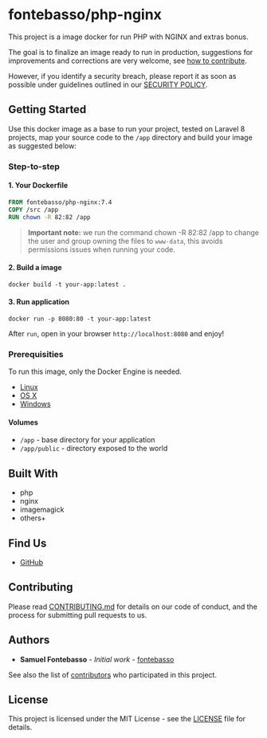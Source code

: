 # fontebasso/php-nginx

This project is a image docker for run PHP with NGINX and extras bonus.

The goal is to finalize an image ready to run in production, suggestions for improvements and corrections are very welcome, see [how to contribute](CONTRIBUTING.md).

 However, if you identify a security breach, please report it as soon as possible under guidelines outlined in our [SECURITY POLICY](SECURITY.md).

## Getting Started

Use this docker image as a base to run your project, tested on Laravel 8 projects, map your source code to the `/app` directory and build your image as suggested below:

### Step-to-step

#### 1. Your Dockerfile

```Dockerfile
FROM fontebasso/php-nginx:7.4
COPY /src /app
RUN chown -R 82:82 /app
```

> **Important note:**
  we run the command chown -R 82:82 /app to change the user and group owning the files to `www-data`, this avoids permissions issues when running your code.

#### 2. Build a image

```ssh
docker build -t your-app:latest .
```

#### 3. Run application

```ssh
docker run -p 8080:80 -t your-app:latest
```
After `run`, open in your browser `http://localhost:8080` and enjoy!

### Prerequisities

To run this image, only the Docker Engine is needed.

* [Linux](https://docs.docker.com/linux/started/)
* [OS X](https://docs.docker.com/mac/started/)
* [Windows](https://docs.docker.com/windows/started)

#### Volumes

* `/app` - base directory for your application
* `/app/public` - directory exposed to the world

## Built With

* php
* nginx
* imagemagick
* others+

## Find Us

* [GitHub](https://github.com/fontebasso/docker-php-nginx)

## Contributing

Please read [CONTRIBUTING.md](CONTRIBUTING.md) for details on our code of conduct, and the process for submitting pull requests to us.

## Authors

* **Samuel Fontebasso** - *Initial work* - [fontebasso](https://github.com/fontebasso)

See also the list of [contributors](https://github.com/fontebasso/docker-php-nginx/contributors) who participated in this project.

## License

This project is licensed under the MIT License - see the [LICENSE](LICENSE) file for details.
